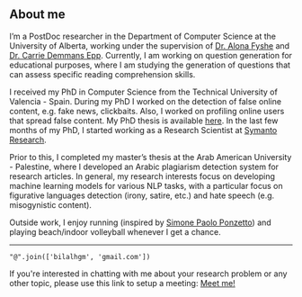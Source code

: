 <br><br><br>
## About me

I’m a PostDoc researcher in the Department of Computer Science at the University of Alberta, working under the supervision of [Dr. Alona Fyshe](http://webdocs.cs.ualberta.ca/~alona/) and [Dr. Carrie Demmans Epp](http://www.cdemmansepp.com/). Currently, I am working on question generation for educational purposes, where I am studying the generation of questions that can assess specific reading comprehension skills.
<br>

I received my PhD in Computer Science from the Technical University of Valencia - Spain. During my PhD I worked on the detection of false online content, e.g. fake news, clickbaits. Also, I worked on profiling online users that spread false content. My PhD thesis is available [here](https://riunet.upv.es/bitstream/handle/10251/158570/Ghanem%20-%20On%20the%20detection%20of%20false%20information%3A%20from%20rumors%20to%20fake%20news.pdf?sequence=4). In the last few months of my PhD, I started working as a Research Scientist at [Symanto Research](https://www.symanto.com/).

Prior to this, I completed my master’s thesis at the Arab American University - Palestine, where I developed an Arabic plagiarism detection system for research articles. In general, my research interests focus on developing machine learning models for various NLP tasks, with a particular focus on figurative languages detection (irony, satire, etc.) and hate speech (e.g. misogynistic content).


Outside work, I enjoy running (inspired by [Simone Paolo Ponzetto](https://www.uni-mannheim.de/dws/people/professors/prof-dr-simone-paolo-ponzetto/)) and playing beach/indoor volleyball whenever I get a chance.

---

```
"@".join(['bilalhgm', 'gmail.com'])
```
If you're interested in chatting with me about your research problem or any other topic, please use this link to setup a meeting: [Meet me!](https://calendly.com/bilalhgm/30min)

<br>


